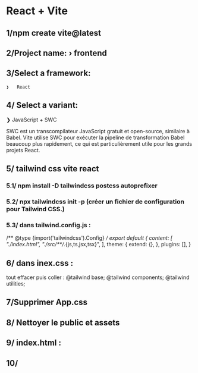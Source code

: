 # React + Vite

## 1/npm create vite@latest

## 2/Project name: › frontend

## 3/Select a framework:
    ❯   React

## 4/ Select a variant:
  ❯    JavaScript + SWC

SWC est un transcompilateur JavaScript gratuit et open-source, similaire à Babel.
Vite utilise SWC pour exécuter la pipeline de transformation Babel beaucoup plus rapidement, ce qui est particulièrement utile pour les grands projets React.

## 5/ tailwind css vite react

 ### 5.1/ npm install -D tailwindcss postcss autoprefixer

 ### 5.2/ npx tailwindcss init -p (créer un fichier de configuration pour Tailwind CSS.)

 ### 5.3/ dans tailwind.config.js :

 /** @type {import('tailwindcss').Config} */
export default {
  content: [
    "./index.html",
    "./src/**/*.{js,ts,jsx,tsx}",
  ],
  theme: {
    extend: {},
  },
  plugins: [],
}

## 6/ dans inex.css :

tout effacer puis coller :
@tailwind base;
@tailwind components;
@tailwind utilities;

## 7/Supprimer App.css

## 8/ Nettoyer le public et assets

## 9/ index.html :

<!doctype html>
<html lang="fr">
  <head>
    <meta charset="UTF-8" />
    <meta name="viewport" content="width=device-width, initial-scale=1.0" />
    <title>Marilyne blog</title>
  </head>
  <body>
    <div id="root"></div>
    <script type="module" src="/src/main.jsx"></script>
  </body>
</html>

## 10/


